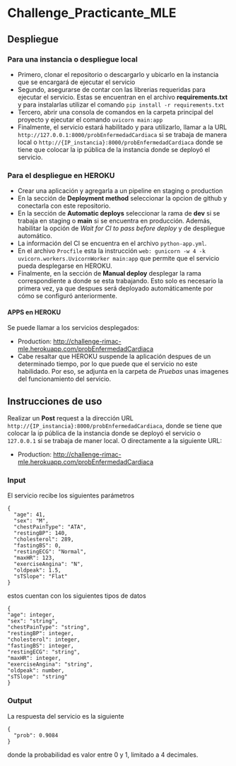 # Challenge_Practicante_MLE

## Despliegue
### Para una instancia o despliegue local
* Primero, clonar el repositorio o descargarlo y ubicarlo en la instancia que se encargará de ejecutar el servicio
* Segundo, asegurarse de contar con las librerias requeridas para ejecutar el servicio. Estas se encuentran en el archivo **requirements.txt** y para instalarlas utilizar el comando `pip install -r requirements.txt`
* Tercero, abrir una consola de comandos en la carpeta principal del proyecto y ejecutar el comando `uvicorn main:app`
* Finalmente, el servicio estará habilitado y para utilizarlo, llamar a la URL `http://127.0.0.1:8000/probEnfermedadCardiaca` si se trabaja de manera local o `http://{IP_instancia}:8000/probEnfermedadCardiaca` donde se tiene que colocar la ip pública de la instancia donde se deployó el servicio.

### Para el despliegue en HEROKU
* Crear una aplicación y agregarla a un pipeline en staging o production
* En la sección de **Deployment method** seleccionar la opcion de github y conectarla con este repositorio.
* En la sección de **Automatic deploys** seleccionar la rama de **dev** si se trabaja en staging o **main** si se encuentra en producción. Además, habilitar la opción de *Wait for CI to pass before deploy* y de despliegue automático.
* La información del CI se encuentra en el archivo `python-app.yml`.
* En el archivo `Procfile` esta la instrucción `web: gunicorn -w 4 -k uvicorn.workers.UvicornWorker main:app` que permite que el servicio pueda desplegarse en HEROKU.
* Finalmente, en la sección de **Manual deploy** desplegar la rama correspondiente a donde se esta trabajando. Esto solo es necesario la primera vez, ya que despues será deployado automáticamente por cómo se configuró anteriormente.
#### APPS en HEROKU
Se puede llamar a los servicios desplegados:
* Production: http://challenge-rimac-mle.herokuapp.com/probEnfermedadCardiaca
* Cabe resaltar que HEROKU suspende la aplicación despues de un determinado tiempo, por lo que puede que el servicio no este habilidado. Por eso, se adjunta en la carpeta de *Pruebas* unas imagenes del funcionamiento del servicio.

## Instrucciones de uso
Realizar un **Post** request a la dirección URL `http://{IP_instancia}:8000/probEnfermedadCardiaca`, donde se tiene que colocar la ip pública de la instancia donde se deployó el servicio o `127.0.0.1` si se trabaja de maner local. O directamente a la siguiente URL:
* Production: http://challenge-rimac-mle.herokuapp.com/probEnfermedadCardiaca

### Input
El servicio recibe los siguientes parámetros
```
{
  "age": 41,
  "sex": "M",
  "chestPainType": "ATA",
  "restingBP": 140,
  "cholesterol": 289,
  "fastingBS": 0,
  "restingECG": "Normal",
  "maxHR": 123,
  "exerciseAngina": "N",
  "oldpeak": 1.5,
  "sTSlope": "Flat"
}
```
estos cuentan con los siguientes tipos de datos
```
{
"age": integer,
"sex": "string",
"chestPainType": "string",
"restingBP": integer,
"cholesterol": integer,
"fastingBS": integer,
"restingECG": "string",
"maxHR": integer,
"exerciseAngina": "string",
"oldpeak": number,
"sTSlope": "string"
}
```
### Output
La respuesta del servicio es la siguiente
```
{
  "prob": 0.9084
}
```
donde la probabilidad es valor entre 0 y 1, limitado a 4 decimales.
